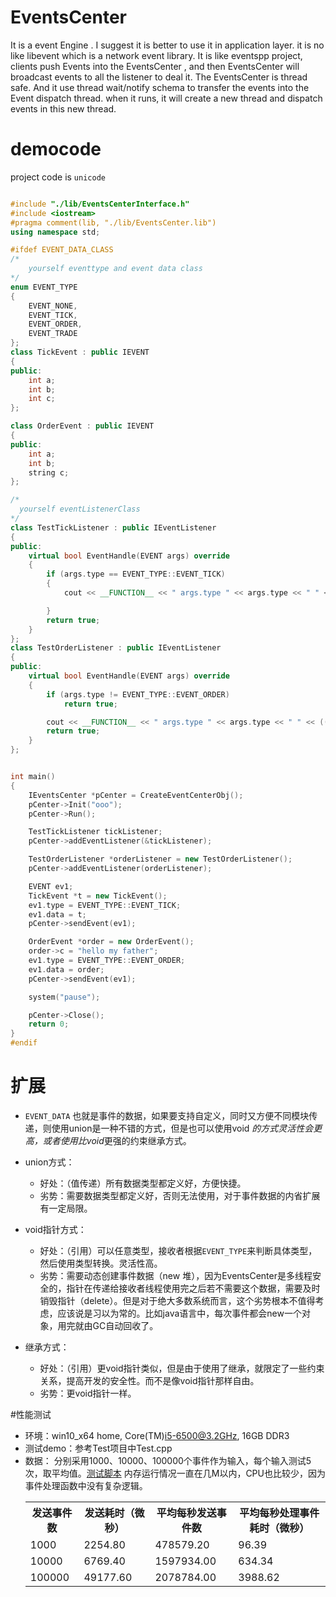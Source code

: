 # EventsCenter
 It is a event Engine . I suggest it is better to  use it in application layer.  it is no like libevent which is a network event library.  It is like eventspp project, clients push  Events into the EventsCenter , and then EventsCenter will broadcast  events to all the listener to deal it.  The EventsCenter is thread safe. And it use thread wait/notify schema to transfer the events into the Event dispatch  thread.
 when it runs, it will create a new thread and dispatch events in this new thread.

# democode
project code is `unicode`

```cpp

#include "./lib/EventsCenterInterface.h"
#include <iostream>
#pragma comment(lib, "./lib/EventsCenter.lib")
using namespace std;

#ifdef EVENT_DATA_CLASS
/*
	yourself eventtype and event data class
*/
enum EVENT_TYPE
{
	EVENT_NONE,
	EVENT_TICK,
	EVENT_ORDER,
	EVENT_TRADE
};
class TickEvent : public IEVENT
{
public:
	int a;
	int b;
	int c;
};

class OrderEvent : public IEVENT
{
public:
	int a;
	int b;
	string c;
};

/*
  yourself eventListenerClass
*/
class TestTickListener : public IEventListener
{
public:
	virtual bool EventHandle(EVENT args) override
	{
		if (args.type == EVENT_TYPE::EVENT_TICK)
		{
			cout << __FUNCTION__ << " args.type " << args.type << " " << ((TickEvent*)args.data)->c << endl;

		}
		return true;
	}
};
class TestOrderListener : public IEventListener
{
public:
	virtual bool EventHandle(EVENT args) override
	{
		if (args.type != EVENT_TYPE::EVENT_ORDER)
			return true;

		cout << __FUNCTION__ << " args.type " << args.type << " " << ((OrderEvent*)args.data)->c << endl;
		return true;
	}
};


int main()
{
	IEventsCenter *pCenter = CreateEventCenterObj();
	pCenter->Init("ooo");  
	pCenter->Run();	   

	TestTickListener tickListener;
	pCenter->addEventListener(&tickListener);

	TestOrderListener *orderListener = new TestOrderListener();
	pCenter->addEventListener(orderListener);

	EVENT ev1;
	TickEvent *t = new TickEvent();
	ev1.type = EVENT_TYPE::EVENT_TICK;
	ev1.data = t;
	pCenter->sendEvent(ev1);

	OrderEvent *order = new OrderEvent();
	order->c = "hello my father";
	ev1.type = EVENT_TYPE::EVENT_ORDER;
	ev1.data = order;
	pCenter->sendEvent(ev1);

	system("pause");

	pCenter->Close();
	return 0;
}
#endif

```

# 扩展
* `EVENT_DATA` 也就是事件的数据，如果要支持自定义，同时又方便不同模块传递，则使用union是一种不错的方式，但是也可以使用void *的方式灵活性会更高，或者使用比void*更强的约束继承方式。

* union方式：
    * 好处：（值传递）所有数据类型都定义好，方便快捷。
	* 劣势：需要数据类型都定义好，否则无法使用，对于事件数据的内省扩展有一定局限。

* void指针方式：
	* 好处：（引用）可以任意类型，接收者根据`EVENT_TYPE`来判断具体类型，然后使用类型转换。灵活性高。
	* 劣势：需要动态创建事件数据（new 堆），因为EventsCenter是多线程安全的，指针在传递给接收者线程使用完之后若不需要这个数据，需要及时销毁指针（delete）。但是对于绝大多数系统而言，这个劣势根本不值得考虑，应该说是习以为常的。比如java语言中，每次事件都会new一个对象，用完就由GC自动回收了。

* 继承方式：
	* 好处：（引用）更void指针类似，但是由于使用了继承，就限定了一些约束关系，提高开发的安全性。而不是像void指针那样自由。
	* 劣势：更void指针一样。

#性能测试

* 环境：win10_x64 home, Core(TM)i5-6500@3.2GHz, 16GB DDR3
* 测试demo：参考Test项目中Test.cpp
* 数据：
分别采用1000、10000、100000个事件作为输入，每个输入测试5次，取平均值。[测试脚本](./Test/AutoTestScript_py/runTest.py)
内存运行情况一直在几M以内，CPU也比较少，因为事件处理函数中没有复杂逻辑。
	<table>
	<tr>
	<th>发送事件数</th>
	<th>发送耗时（微秒）</th>
	<th>平均每秒发送事件数</th>
	<th>平均每秒处理事件耗时（微秒）</th>
	</tr>
	<tr>
	<td>1000</td>
	<td>2254.80</td>
	<td>478579.20</td>
	<td>96.39</td>
	</tr>
	<tr>
<td>10000</td>
<td>6769.40</td>
<td>1597934.00</td>
	<td>634.34</td>
	</tr>
	<tr>
	<td>100000</td>
	<td>49177.60</td>
	<td>2078784.00</td>
	<td>3988.62</td>
	</tr>
